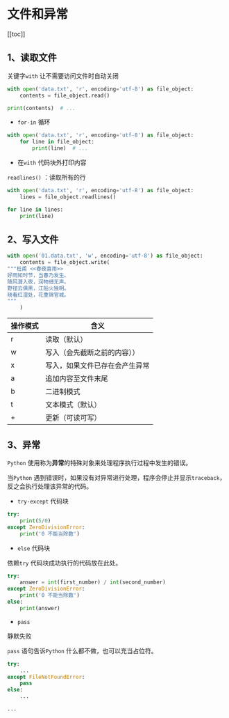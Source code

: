 # 文件和异常

[[toc]]

## 1、读取文件

关键字`with` 让不需要访问文件时自动关闭

```python
with open('data.txt', 'r', encoding='utf-8') as file_object:
    contents = file_object.read()

print(contents)  # ...
```

- `for-in` 循环

```python
with open('data.txt', 'r', encoding='utf-8') as file_object:
    for line in file_object:
        print(line)  # ...
```

- 在`with` 代码块外打印内容

`readlines()` ：读取所有的行

```python
with open('data.txt', 'r', encoding='utf-8') as file_object:
    lines = file_object.readlines()

for line in lines:
    print(line)
```

## 2、写入文件

```python
with open('01.data.txt', 'w', encoding='utf-8') as file_object:
    contents = file_object.write(
"""杜甫 <<春夜喜雨>>
好雨知时节，当春乃发生。
随风潜入夜，润物细无声。
野径云俱黑，江船火独明。
晓看红湿处，花重锦官城。
"""
    )
```

| 操作模式 | 含义                           |
| -------- | ------------------------------ |
| r        | 读取（默认）                   |
| w        | 写入（会先截断之前的内容））   |
| x        | 写入，如果文件已存在会产生异常 |
| a        | 追加内容至文件末尾             |
| b        | 二进制模式                     |
| t        | 文本模式（默认）               |
| +        | 更新（可读可写）               |

## 3、异常

`Python` 使用称为**异常**的特殊对象来处理程序执行过程中发生的错误。

当`Python` 遇到错误时，如果没有对异常进行处理，程序会停止并显示`traceback`，反之会执行处理该异常的代码。

+ `try-except` 代码块

```python
try:
    print(5/0)
except ZeroDivisionError:
    print('0 不能当除数')
```

+ `else` 代码块

依赖`try` 代码块成功执行的代码放在此处。

```python
try: 
    answer = int(first_number) / int(second_number)
except ZeroDivisionError:
    print('0 不能当除数')
else:
    print(answer)
```

+ `pass`

静默失败

`pass` 语句告诉`Python` 什么都不做，也可以充当占位符。

```python
try:
    ...
except FileNotFoundError:
    pass
else:
    ...

...
```
